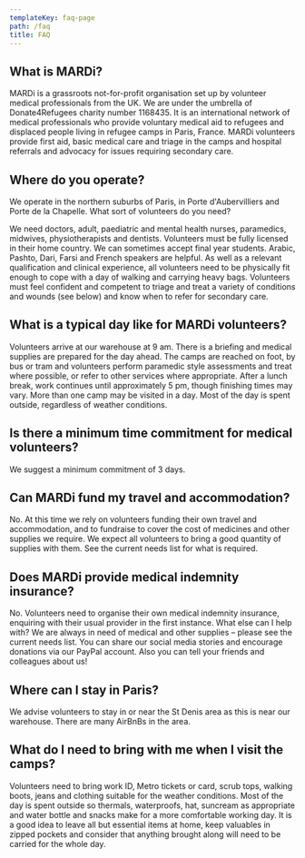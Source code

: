 ```yaml
---
templateKey: faq-page
path: /faq
title: FAQ
---
```

## What is MARDi?

MARDi is a grassroots not-for-profit organisation set up by volunteer medical professionals from the UK. We are under the umbrella of Donate4Refugees charity number 1168435. It is an international network of medical professionals who provide voluntary medical aid to refugees and displaced people living in refugee camps in Paris, France. MARDi volunteers provide first aid, basic medical care and triage in the camps and hospital referrals and advocacy for issues requiring secondary care. 

## Where do you operate? 

We operate in the northern suburbs of Paris, in Porte d'Aubervilliers and Porte de la Chapelle. What sort of volunteers do you need? 

We need doctors, adult, paediatric and mental health nurses, paramedics, midwives, physiotherapists and dentists. Volunteers must be fully licensed in their home country. We can sometimes accept final year students. Arabic, Pashto, Dari, Farsi and French speakers are helpful. As well as a relevant qualification and clinical experience, all volunteers need to be physically fit enough to cope with a day of walking and carrying heavy bags. Volunteers must feel confident and competent to triage and treat a variety of conditions and wounds (see below) and know when to refer for secondary care. 

## What is a typical day like for MARDi volunteers?

Volunteers arrive at our warehouse at 9 am. There is a briefing and medical supplies are prepared for the day ahead. The camps are reached on foot, by bus or tram and volunteers perform paramedic style assessments and treat where possible, or refer to other services where appropriate. After a lunch break, work continues until approximately 5 pm, though finishing times may vary. More than one camp may be visited in a day. Most of the day is spent outside, regardless of weather conditions. 

## Is there a minimum time commitment for medical volunteers?

We suggest a minimum commitment of 3 days. 

## Can MARDi fund my travel and accommodation?

No. At this time we rely on volunteers funding their own travel and accommodation, and to fundraise to cover the cost of medicines and other supplies we require. We expect all volunteers to bring a good quantity of supplies with them. See the current needs list for what is required. 

## Does MARDi provide medical indemnity insurance?

No. Volunteers need to organise their own medical indemnity insurance, enquiring with their usual provider in the first instance. What else can I help with? We are always in need of medical and other supplies – please see the current needs list. You can share our social media stories and encourage donations via our PayPal account. Also you can tell your friends and colleagues about us! 

## Where can I stay in Paris?

We advise volunteers to stay in or near the St Denis area as this is near our warehouse. There are many AirBnBs in the area.

## What do I need to bring with me when I visit the camps?

Volunteers need to bring work ID, Metro tickets or card, scrub tops, walking boots, jeans and clothing suitable for the weather conditions. Most of the day is spent outside so thermals, waterproofs, hat, suncream as appropriate and water bottle and snacks make for a more comfortable working day. It is a good idea to leave all but essential items at home, keep valuables in zipped pockets and consider that anything brought along will need to be carried for the whole day.